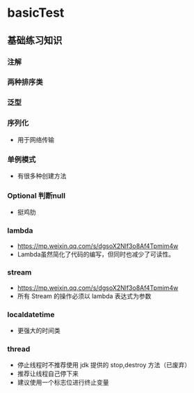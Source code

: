 # basicTest

## 基础练习知识
###  注解

###  两种排序类

###  泛型

### 序列化
   - 用于网络传输
   
### 单例模式
   - 有很多种创建方法 
   
### Optional 判断null
   - 挺鸡肋
   
### lambda 
   - https://mp.weixin.qq.com/s/dgsoX2Nlf3o8Af4Tpmim4w
   - Lambda虽然简化了代码的编写，但同时也减少了可读性。
    
### stream
   - https://mp.weixin.qq.com/s/dgsoX2Nlf3o8Af4Tpmim4w
   - 所有 Stream 的操作必须以 lambda 表达式为参数

### localdatetime
   - 更强大的时间类

### thread
   - 停止线程时不推荐使用 jdk 提供的 stop,destroy 方法（已废弃）
   - 推荐让线程自己停下来
   - 建议使用一个标志位进行终止变量
